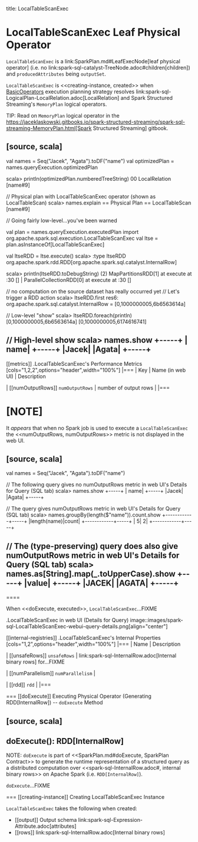 title: LocalTableScanExec

# LocalTableScanExec Leaf Physical Operator

`LocalTableScanExec` is a link:SparkPlan.md#LeafExecNode[leaf physical operator] (i.e. no link:spark-sql-catalyst-TreeNode.adoc#children[children]) and `producedAttributes` being `outputSet`.

`LocalTableScanExec` is <<creating-instance, created>> when [BasicOperators](../execution-planning-strategies/BasicOperators.md) execution planning strategy resolves link:spark-sql-LogicalPlan-LocalRelation.adoc[LocalRelation] and Spark Structured Streaming's `MemoryPlan` logical operators.

TIP: Read on `MemoryPlan` logical operator in the https://jaceklaskowski.gitbooks.io/spark-structured-streaming/spark-sql-streaming-MemoryPlan.html[Spark Structured Streaming] gitbook.

[source, scala]
----
val names = Seq("Jacek", "Agata").toDF("name")
val optimizedPlan = names.queryExecution.optimizedPlan

scala> println(optimizedPlan.numberedTreeString)
00 LocalRelation [name#9]

// Physical plan with LocalTableScanExec operator (shown as LocalTableScan)
scala> names.explain
== Physical Plan ==
LocalTableScan [name#9]

// Going fairly low-level...you've been warned

val plan = names.queryExecution.executedPlan
import org.apache.spark.sql.execution.LocalTableScanExec
val ltse = plan.asInstanceOf[LocalTableScanExec]

val ltseRDD = ltse.execute()
scala> :type ltseRDD
org.apache.spark.rdd.RDD[org.apache.spark.sql.catalyst.InternalRow]

scala> println(ltseRDD.toDebugString)
(2) MapPartitionsRDD[1] at execute at <console>:30 []
 |  ParallelCollectionRDD[0] at execute at <console>:30 []

// no computation on the source dataset has really occurred yet
// Let's trigger a RDD action
scala> ltseRDD.first
res6: org.apache.spark.sql.catalyst.InternalRow = [0,1000000005,6b6563614a]

// Low-level "show"
scala> ltseRDD.foreach(println)
[0,1000000005,6b6563614a]
[0,1000000005,6174616741]

// High-level show
scala> names.show
+-----+
| name|
+-----+
|Jacek|
|Agata|
+-----+
----

[[metrics]]
.LocalTableScanExec's Performance Metrics
[cols="1,2,2",options="header",width="100%"]
|===
| Key
| Name (in web UI)
| Description

| [[numOutputRows]] `numOutputRows`
| number of output rows
|
|===

[NOTE]
====
It _appears_ that when no Spark job is used to execute a `LocalTableScanExec` the <<numOutputRows, numOutputRows>> metric is not displayed in the web UI.

[source, scala]
----
val names = Seq("Jacek", "Agata").toDF("name")

// The following query gives no numOutputRows metric in web UI's Details for Query (SQL tab)
scala> names.show
+-----+
| name|
+-----+
|Jacek|
|Agata|
+-----+

// The query gives numOutputRows metric in web UI's Details for Query (SQL tab)
scala> names.groupBy(length($"name")).count.show
+------------+-----+
|length(name)|count|
+------------+-----+
|           5|    2|
+------------+-----+

// The (type-preserving) query does also give numOutputRows metric in web UI's Details for Query (SQL tab)
scala> names.as[String].map(_.toUpperCase).show
+-----+
|value|
+-----+
|JACEK|
|AGATA|
+-----+
----
====

When <<doExecute, executed>>, `LocalTableScanExec`...FIXME

.LocalTableScanExec in web UI (Details for Query)
image::images/spark-sql-LocalTableScanExec-webui-query-details.png[align="center"]

[[internal-registries]]
.LocalTableScanExec's Internal Properties
[cols="1,2",options="header",width="100%"]
|===
| Name
| Description

| [[unsafeRows]] `unsafeRows`
| link:spark-sql-InternalRow.adoc[Internal binary rows] for...FIXME

| [[numParallelism]] `numParallelism`
|

| [[rdd]] `rdd`
|
|===

=== [[doExecute]] Executing Physical Operator (Generating RDD[InternalRow]) -- `doExecute` Method

[source, scala]
----
doExecute(): RDD[InternalRow]
----

NOTE: `doExecute` is part of <<SparkPlan.md#doExecute, SparkPlan Contract>> to generate the runtime representation of a structured query as a distributed computation over <<spark-sql-InternalRow.adoc#, internal binary rows>> on Apache Spark (i.e. `RDD[InternalRow]`).

`doExecute`...FIXME

=== [[creating-instance]] Creating LocalTableScanExec Instance

`LocalTableScanExec` takes the following when created:

* [[output]] Output schema link:spark-sql-Expression-Attribute.adoc[attributes]
* [[rows]] link:spark-sql-InternalRow.adoc[Internal binary rows]
